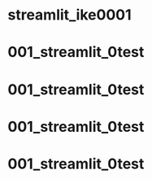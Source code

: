 # streamlit_ike0001
# 001_streamlit_0test
# 001_streamlit_0test
# 001_streamlit_0test
# 001_streamlit_0test
